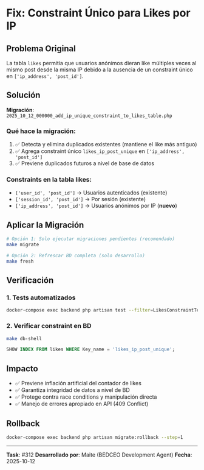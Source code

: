 # Fix: Constraint Único para Likes por IP

## Problema Original
La tabla `likes` permitía que usuarios anónimos dieran like múltiples veces al mismo post desde la misma IP debido a la ausencia de un constraint único en `['ip_address', 'post_id']`.

## Solución
**Migración**: `2025_10_12_000000_add_ip_unique_constraint_to_likes_table.php`

### Qué hace la migración:
1. ✅ Detecta y elimina duplicados existentes (mantiene el like más antiguo)
2. ✅ Agrega constraint único `likes_ip_post_unique` en `['ip_address', 'post_id']`
3. ✅ Previene duplicados futuros a nivel de base de datos

### Constraints en la tabla likes:
- `['user_id', 'post_id']` → Usuarios autenticados (existente)
- `['session_id', 'post_id']` → Por sesión (existente)
- `['ip_address', 'post_id']` → Usuarios anónimos por IP (**nuevo**)

## Aplicar la Migración

```bash
# Opción 1: Solo ejecutar migraciones pendientes (recomendado)
make migrate

# Opción 2: Refrescar BD completa (solo desarrollo)
make fresh
```

## Verificación

### 1. Tests automatizados
```bash
docker-compose exec backend php artisan test --filter=LikesConstraintTest
```

### 2. Verificar constraint en BD
```bash
make db-shell
```
```sql
SHOW INDEX FROM likes WHERE Key_name = 'likes_ip_post_unique';
```

## Impacto
- ✅ Previene inflación artificial del contador de likes
- ✅ Garantiza integridad de datos a nivel de BD
- ✅ Protege contra race conditions y manipulación directa
- ✅ Manejo de errores apropiado en API (409 Conflict)

## Rollback
```bash
docker-compose exec backend php artisan migrate:rollback --step=1
```

---
**Task**: #312
**Desarrollado por**: Maite (BEDCEO Development Agent)
**Fecha**: 2025-10-12
